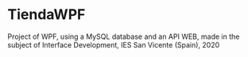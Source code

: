 # TiendaWPF
Project of WPF, using a MySQL database and an API WEB, made in the subject of Interface Development, IES San Vicente (Spain), 2020
